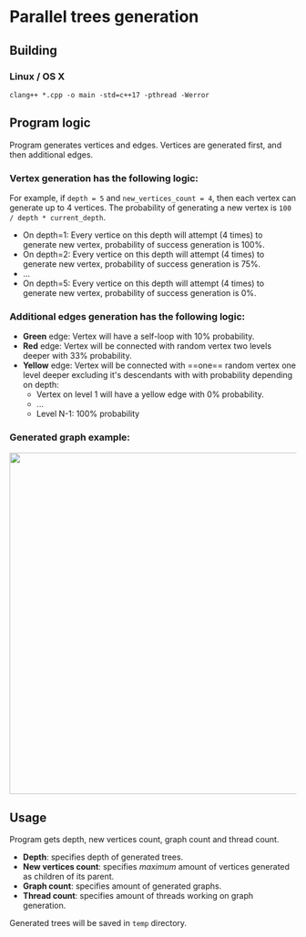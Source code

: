 # Parallel trees generation

## Building

### Linux / OS X
`clang++ *.cpp -o main -std=c++17 -pthread -Werror`

## Program logic
Program generates vertices and edges. Vertices are generated first, and then additional edges.

### Vertex generation has the following logic: 
For example, if `depth = 5` and `new_vertices_count = 4`, then each vertex can generate up to 4 vertices. The probability of generating a new vertex is `100 / depth * current_depth`.
- On depth=1:
    Every vertice on this depth will attempt (4 times) to generate new vertex, probability of success generation is 100%.
- On depth=2:
    Every vertice on this depth will attempt (4 times) to generate new vertex, probability of success generation is 75%.
- ...
- On depth=5:
    Every vertice on this depth will attempt (4 times) to generate new vertex, probability of success generation is 0%.

### Additional edges generation has the following logic:
- **Green** edge: Vertex will have a self-loop with 10% probability.
- **Red** edge: Vertex will be connected with random vertex two levels deeper with 33% probability.
- **Yellow** edge: Vertex will be connected with ==one== random vertex one level deeper excluding it's descendants with with probability depending on depth:
  - Vertex on level 1 will have a yellow edge with 0% probability.
  - ...
  - Level N-1: 100% probability
### Generated graph example:
<img src="https://user-images.githubusercontent.com/31239690/219658424-d0d19f40-581d-4cdd-a056-df4876d2b561.png"  width="675" height="600">

## Usage
Program gets depth, new vertices count, graph count and thread count.

- **Depth**: specifies depth of generated trees.
- **New vertices count**: specifies *maximum* amount of vertices generated as children of its parent.
- **Graph count**: specifies amount of generated graphs.
- **Thread count**: specifies amount of threads working on graph generation.

Generated trees will be saved in `temp` directory.
